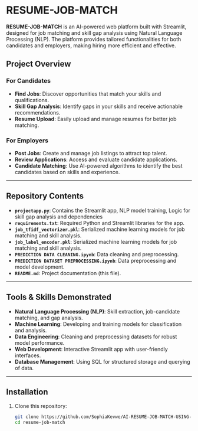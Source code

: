# RESUME-JOB-MATCH

**RESUME-JOB-MATCH** is an AI-powered web platform built with Streamlit, designed for job matching and skill gap analysis using Natural Language Processing (NLP). The platform provides tailored functionalities for both candidates and employers, making hiring more efficient and effective.

## Project Overview  

### **For Candidates**  
- **Find Jobs**: Discover opportunities that match your skills and qualifications.  
- **Skill Gap Analysis**: Identify gaps in your skills and receive actionable recommendations.  
- **Resume Upload**: Easily upload and manage resumes for better job matching.  

### **For Employers**  
- **Post Jobs**: Create and manage job listings to attract top talent.  
- **Review Applications**: Access and evaluate candidate applications.  
- **Candidate Matching**: Use AI-powered algorithms to identify the best candidates based on skills and experience.  

---

## Repository Contents  


- **`projectapp.py`**: Contains the Streamlit app, NLP model training, Logic for skill gap analysis and dependencies
- **`requirements.txt`**: Required Python and Streamlit libraries for the app.
- **`job_tfidf_vectorizer.pkl`**: Serialized machine learning models for job matching and skill analysis.
- **`job_label_encoder.pkl`**: Serialized machine learning models for job matching and skill analysis.
- **`PREDICTION DATA CLEANING.ipynb`**: Data cleaning and preprocessing.
- **`PREDICTION DATASET PREPROCESSING.ipynb`**: Data preprocessing and model development.
- **`README.md`**: Project documentation (this file).  

---

## Tools & Skills Demonstrated  

- **Natural Language Processing (NLP)**: Skill extraction, job-candidate matching, and gap analysis.  
- **Machine Learning**: Developing and training models for classification and analysis.  
- **Data Engineering**: Cleaning and preprocessing datasets for robust model performance.  
- **Web Development**: Interactive Streamlit app with user-friendly interfaces.  
- **Database Management**: Using SQL for structured storage and querying of data.  

---

## Installation  

1. Clone this repository:  
   ```bash
   git clone https://github.com/SophiaKevwe/AI-RESUME-JOB-MATCH-USING-NLP.git
   cd resume-job-match
